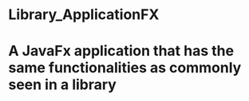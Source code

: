 # Library_ApplicationFX
# A JavaFx application that has the same functionalities as commonly seen in a library
